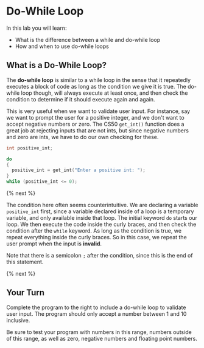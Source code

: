 # Do-While Loop

In this lab you will learn:

- What is the difference between a while and do-while loop
- How and when to use do-while loops

## What is a Do-While Loop?

The **do-while loop** is similar to a while loop in the sense that it repeatedly executes a block of code as long as the condition we give it is true. The do-while loop though, will always execute at least once, and then check the condition to determine if it should execute again and again.

This is very useful when we want to validate user input. For instance, say we want to prompt the user for a positive integer, and we don't want to accept negative numbers or zero. The CS50 `get_int()` function does a great job at rejecting inputs that are not ints, but since negative numbers and zero are ints, we have to do our own checking for these.

```c
int positive_int;

do
{
  positive_int = get_int("Enter a positive int: ");
}
while (positive_int <= 0);
```

{% next %}

The condition here often seems counterintuitive. We are declaring a variable `positive_int` first, since a variable declared inside of a loop is a temporary variable, and only available inside that loop. The initial keyword `do` starts our loop. We then execute the code inside the curly braces, and then check the condition after the `while` keyword. As long as the condition is true, we repeat everything inside the curly braces. So in this case, we repeat the user prompt when the input is **invalid**. 

Note that there is a semicolon `;` after the condition, since this is the end of this statement. 

{% next %}

## Your Turn

Complete the program to the right to include a do-while loop to validate user input. The program should only accept a number between 1 and 10 inclusive.

Be sure to test your program with numbers in this range, numbers outside of this range, as well as zero, negative numbers and floating point numbers.

